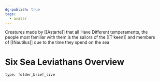 ```yaml
---
dg-publish: true
tags:
  - avatar
---
```

Creatures made by [[Astarte]] that all Have Different temperaments, 
the people most familiar with them is the sailors of the [[T'keen]] and members of [[Nautilus]]
due to the time they spend on the sea 
# Six Sea Leviathans Overview
 
```ccard
type: folder_brief_live
```
 

